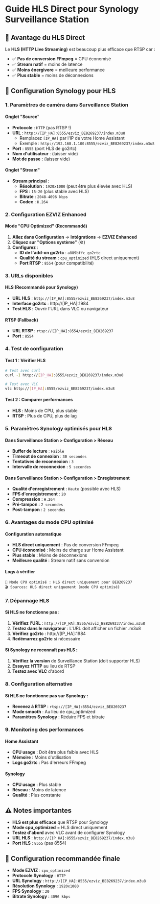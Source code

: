 # Guide HLS Direct pour Synology Surveillance Station

## 🎯 Avantage du HLS Direct

Le **HLS (HTTP Live Streaming)** est beaucoup plus efficace que RTSP car :
- ✅ **Pas de conversion FFmpeg** = CPU économisé
- ✅ **Stream natif** = moins de latence
- ✅ **Moins énergivore** = meilleure performance
- ✅ **Plus stable** = moins de déconnexions

## 🔧 Configuration Synology pour HLS

### 1. **Paramètres de caméra dans Surveillance Station**

#### **Onglet "Source"**
- **Protocole** : `HTTP` (pas RTSP !)
- **URL** : `http://[IP_HA]:8555/ezviz_BE8269237/index.m3u8`
  - Remplacez `[IP_HA]` par l'IP de votre Home Assistant
  - Exemple : `http://192.168.1.100:8555/ezviz_BE8269237/index.m3u8`
- **Port** : `8555` (port HLS de go2rtc)
- **Nom d'utilisateur** : (laisser vide)
- **Mot de passe** : (laisser vide)

#### **Onglet "Stream"**
- **Stream principal** :
  - **Résolution** : `1920x1080` (peut être plus élevée avec HLS)
  - **FPS** : `15-20` (plus stable avec HLS)
  - **Bitrate** : `2048-4096 kbps`
  - **Codec** : `H.264`

### 2. **Configuration EZVIZ Enhanced**

#### **Mode "CPU Optimized" (Recommandé)**
1. **Allez dans Configuration** → **Intégrations** → **EZVIZ Enhanced**
2. **Cliquez sur "Options système"** (⚙️)
3. **Configurez** :
   - **ID de l'add-on go2rtc** : `a889bffc_go2rtc`
   - **Qualité du stream** : `cpu_optimized` (HLS direct uniquement)
   - **Port RTSP** : `8554` (pour compatibilité)

### 3. **URLs disponibles**

#### **HLS (Recommandé pour Synology)**
- **URL HLS** : `http://[IP_HA]:8555/ezviz_BE8269237/index.m3u8`
- **Interface go2rtc** : http://[IP_HA]:1984
- **Test HLS** : Ouvrir l'URL dans VLC ou navigateur

#### **RTSP (Fallback)**
- **URL RTSP** : `rtsp://[IP_HA]:8554/ezviz_BE8269237`
- **Port** : `8554`

### 4. **Test de configuration**

#### **Test 1 : Vérifier HLS**
```bash
# Test avec curl
curl -I http://[IP_HA]:8555/ezviz_BE8269237/index.m3u8

# Test avec VLC
vlc http://[IP_HA]:8555/ezviz_BE8269237/index.m3u8
```

#### **Test 2 : Comparer performances**
- **HLS** : Moins de CPU, plus stable
- **RTSP** : Plus de CPU, plus de lag

### 5. **Paramètres Synology optimisés pour HLS**

#### **Dans Surveillance Station > Configuration > Réseau**
- **Buffer de lecture** : `Faible`
- **Timeout de connexion** : `30 secondes`
- **Tentatives de reconnexion** : `3`
- **Intervalle de reconnexion** : `5 secondes`

#### **Dans Surveillance Station > Configuration > Enregistrement**
- **Qualité d'enregistrement** : `Haute` (possible avec HLS)
- **FPS d'enregistrement** : `20`
- **Compression** : `H.264`
- **Pré-tampon** : `2 secondes`
- **Post-tampon** : `2 secondes`

### 6. **Avantages du mode CPU optimisé**

#### **Configuration automatique**
- **HLS direct uniquement** : Pas de conversion FFmpeg
- **CPU économisé** : Moins de charge sur Home Assistant
- **Plus stable** : Moins de déconnexions
- **Meilleure qualité** : Stream natif sans conversion

#### **Logs à vérifier**
```
🔋 Mode CPU optimisé : HLS direct uniquement pour BE8269237
🎬 Sources: HLS direct uniquement (mode CPU optimisé)
```

### 7. **Dépannage HLS**

#### **Si HLS ne fonctionne pas :**
1. **Vérifiez l'URL** : `http://[IP_HA]:8555/ezviz_BE8269237/index.m3u8`
2. **Testez dans le navigateur** : L'URL doit afficher un fichier .m3u8
3. **Vérifiez go2rtc** : http://[IP_HA]:1984
4. **Redémarrez go2rtc** si nécessaire

#### **Si Synology ne reconnaît pas HLS :**
1. **Vérifiez la version** de Surveillance Station (doit supporter HLS)
2. **Essayez HTTP** au lieu de RTSP
3. **Testez avec VLC** d'abord

### 8. **Configuration alternative**

#### **Si HLS ne fonctionne pas sur Synology :**
- **Revenez à RTSP** : `rtsp://[IP_HA]:8554/ezviz_BE8269237`
- **Mode smooth** : Au lieu de cpu_optimized
- **Paramètres Synology** : Réduire FPS et bitrate

### 9. **Monitoring des performances**

#### **Home Assistant**
- **CPU usage** : Doit être plus faible avec HLS
- **Mémoire** : Moins d'utilisation
- **Logs go2rtc** : Pas d'erreurs FFmpeg

#### **Synology**
- **CPU usage** : Plus stable
- **Réseau** : Moins de latence
- **Qualité** : Plus constante

## ⚠️ Notes importantes

- **HLS est plus efficace** que RTSP pour Synology
- **Mode cpu_optimized** = HLS direct uniquement
- **Testez d'abord** avec VLC avant de configurer Synology
- **URL HLS** : `http://[IP_HA]:8555/ezviz_BE8269237/index.m3u8`
- **Port HLS** : `8555` (pas 8554)

## 🎯 Configuration recommandée finale

- **Mode EZVIZ** : `cpu_optimized`
- **Protocole Synology** : `HTTP`
- **URL Synology** : `http://[IP_HA]:8555/ezviz_BE8269237/index.m3u8`
- **Résolution Synology** : `1920x1080`
- **FPS Synology** : `20`
- **Bitrate Synology** : `4096 kbps`
